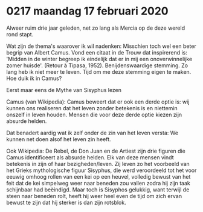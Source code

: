# 0217 maandag 17 februari 2020
Alweer ruim drie jaar geleden, net zo lang als Mercia op de deze wereld rond stapt.

Wat zijn de thema's waarover ik wil nadenken: Misschien toch wel een beter begrip van Albert Camus. Vond een citaat in de Trouw dat inspirerend is: 'Midden in de winter begreep ik eindelijk dat er in mij een onoverwinnelijke zomer huisde'. (Retour à Tipasa, 1952). Benijdenswaardige stemming. Zo lang heb ik niet meer te leven. Tijd om me deze stemming eigen te maken. Hoe duik ik in Camus?

Eerst maar eens de Mythe van Sisyphus lezen

Camus (van Wikipedia): Camus beweert dat er ook een derde optie is: wij kunnen ons realiseren dat het leven zonder betekenis is en niettemin onszelf in leven houden. Mensen die voor deze derde optie kiezen zijn absurde helden.

Dat benadert aardig wat ik zelf onder de zin van het leven versta: We kunnen net doen alsof het leven zin heeft.

Ook Wikipedia: De Rebel, de Don Juan en de Artiest zijn drie figuren die Camus identificeert als absurde helden. Elk van deze mensen vindt betekenis in zijn of haar bezigheden/leven. Zij leven zo het voorbeeld van het Grieks mythologische figuur Sisyphus, die werd veroordeeld tot het voor eeuwig omhoog rollen van een kei op een heuvel, volledig bewust van het feit dat de kei simpelweg weer naar beneden zou vallen zodra hij zijn taak schijnbaar had beëindigd. Maar toch is Sisyphos gelukkig, want terwijl de steen naar beneden rolt, heeft hij weer heel even de tijd om zich ervan bewust te zijn dat hij sterker is dan zijn rotsblok.